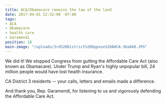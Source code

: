 ```yaml
---
title: ACA/Obamacare remains the law of the land
date: 2017-04-01 22:32:00 -07:00
tags:
- ACA
- Obamacare
- health care
- Garamendi
position: 18
main-image: "/uploads/3rd%20District%20Oppose%20AHCA-36a848.JPG"
---
```


We did it! We stopped Congress from gutting the Affordable Care Act (also known as Obamacare). Under Trump and Ryan's highly unpopular bill, 24 million people would have lost health insurance.   

CA District 3 residents -- your calls, letters and emails made a difference. 

And thank you, Rep. Garamendi, for listening to us and vigorously defending the Affordable Care Act. 